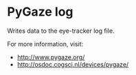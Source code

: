 # PyGaze log

Writes data to the eye-tracker log file.

For more information, visit:

- <http://www.pygaze.org/>
- <http://osdoc.cogsci.nl/devices/pygaze/>
